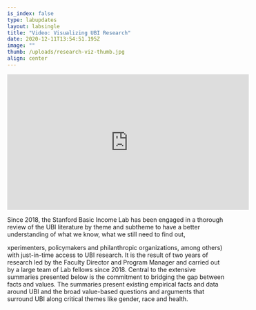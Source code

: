 ```yaml
---
is_index: false
type: labupdates
layout: labsingle
title: "Video: Visualizing UBI Research"
date: 2020-12-11T13:54:51.195Z
image: ""
thumb: /uploads/research-viz-thumb.jpg
align: center
---
```

<iframe width="560" height="315" src="https://www.youtube.com/embed/tcPJ2KUb35g" frameborder="0" allow="accelerometer; autoplay; clipboard-write; encrypted-media; gyroscope; picture-in-picture" allowfullscreen></iframe>

Since 2018, the Stanford Basic Income Lab has been engaged in a thorough review of the UBI literature by theme and subtheme to have a better understanding of what we know, what we still need to find out, 

xperimenters, policymakers and philanthropic organizations, among others) with just-in-time access to UBI research. It is the result of two years of research led by the Faculty Director and Program Manager and carried out by a large team of Lab fellows since 2018. Central to the extensive summaries presented below is the commitment to bridging the gap between facts and values. The summaries present existing empirical facts and data around UBI and the broad value-based questions and arguments that surround UBI along critical themes like gender, race and health.